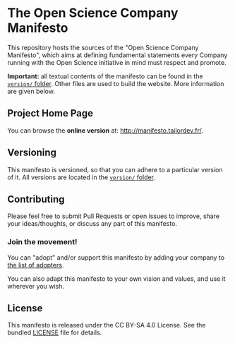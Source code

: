 The Open Science Company Manifesto
==================================

This repository hosts the sources of the "Open Science Company Manifesto",
which aims at defining fundamental statements every Company running with
the Open Science initiative in mind must respect and promote.

**Important:** all textual contents of the manifesto can be found in the
[`version/` folder](version/). Other files are used to build the website.
More information are given below.

## Project Home Page

You can browse the **online version** at: http://manifesto.tailordev.fr/.

## Versioning

This manifesto is versioned, so that you can adhere to a particular version
of it. All versions are located in the [`version/` folder](version/).

## Contributing

Please feel free to submit Pull Requests or open issues to improve, share
your ideas/thoughts, or discuss any part of this manifesto.

### Join the movement!

You can "adopt" and/or support this manifesto by adding your company to
[the list of adopters](_data/adopters.yml).

You can also adapt this manifesto to your own vision and values, and use it
wherever you wish.

## License

This manifesto is released under the CC BY-SA 4.0 License. See the bundled
[LICENSE](LICENSE) file for details.
